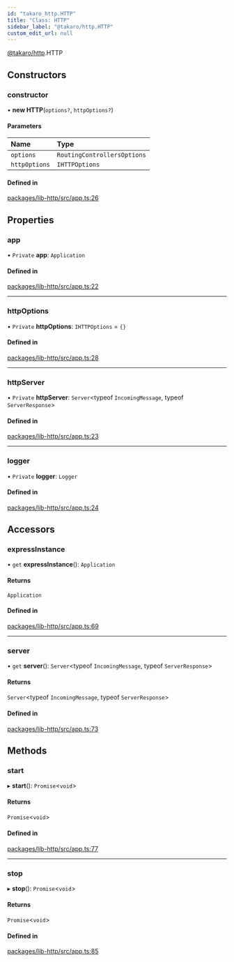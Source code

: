```yaml
---
id: "takaro_http.HTTP"
title: "Class: HTTP"
sidebar_label: "@takaro/http.HTTP"
custom_edit_url: null
---
```


[@takaro/http](../modules/takaro_http.md).HTTP

## Constructors

### constructor

• **new HTTP**(`options?`, `httpOptions?`)

#### Parameters

| Name | Type |
| :------ | :------ |
| `options` | `RoutingControllersOptions` |
| `httpOptions` | `IHTTPOptions` |

#### Defined in

[packages/lib-http/src/app.ts:26](https://github.com/niekcandaele/Takaro/blob/91fb19b/packages/lib-http/src/app.ts#L26)

## Properties

### app

• `Private` **app**: `Application`

#### Defined in

[packages/lib-http/src/app.ts:22](https://github.com/niekcandaele/Takaro/blob/91fb19b/packages/lib-http/src/app.ts#L22)

___

### httpOptions

• `Private` **httpOptions**: `IHTTPOptions` = `{}`

#### Defined in

[packages/lib-http/src/app.ts:28](https://github.com/niekcandaele/Takaro/blob/91fb19b/packages/lib-http/src/app.ts#L28)

___

### httpServer

• `Private` **httpServer**: `Server`<typeof `IncomingMessage`, typeof `ServerResponse`\>

#### Defined in

[packages/lib-http/src/app.ts:23](https://github.com/niekcandaele/Takaro/blob/91fb19b/packages/lib-http/src/app.ts#L23)

___

### logger

• `Private` **logger**: `Logger`

#### Defined in

[packages/lib-http/src/app.ts:24](https://github.com/niekcandaele/Takaro/blob/91fb19b/packages/lib-http/src/app.ts#L24)

## Accessors

### expressInstance

• `get` **expressInstance**(): `Application`

#### Returns

`Application`

#### Defined in

[packages/lib-http/src/app.ts:69](https://github.com/niekcandaele/Takaro/blob/91fb19b/packages/lib-http/src/app.ts#L69)

___

### server

• `get` **server**(): `Server`<typeof `IncomingMessage`, typeof `ServerResponse`\>

#### Returns

`Server`<typeof `IncomingMessage`, typeof `ServerResponse`\>

#### Defined in

[packages/lib-http/src/app.ts:73](https://github.com/niekcandaele/Takaro/blob/91fb19b/packages/lib-http/src/app.ts#L73)

## Methods

### start

▸ **start**(): `Promise`<`void`\>

#### Returns

`Promise`<`void`\>

#### Defined in

[packages/lib-http/src/app.ts:77](https://github.com/niekcandaele/Takaro/blob/91fb19b/packages/lib-http/src/app.ts#L77)

___

### stop

▸ **stop**(): `Promise`<`void`\>

#### Returns

`Promise`<`void`\>

#### Defined in

[packages/lib-http/src/app.ts:85](https://github.com/niekcandaele/Takaro/blob/91fb19b/packages/lib-http/src/app.ts#L85)

